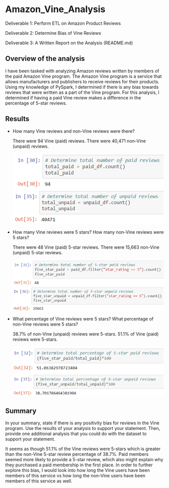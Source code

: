 # Amazon_Vine_Analysis

Deliverable 1: Perform ETL on Amazon Product Reviews

Deliverable 2: Determine Bias of Vine Reviews

Deliverable 3: A Written Report on the Analysis (README.md)


## Overview of the analysis

I have been tasked with analyzing Amazon reviews written by members of the paid Amazon Vine program. The Amazon Vine program is a service that allows manufacturers and publishers to receive reviews for their products. Using my knowledge of PySpark, I determined if there is any bias towards reviews that were written as a part of the Vine program. For this analysis, I determined if having a paid Vine review makes a difference in the percentage of 5-star reviews.


## Results

* How many Vine reviews and non-Vine reviews were there?

  There were 94 Vine (paid) reviews. There were 40,471 non-Vine (unpaid) reviews.

  ![img1](https://github.com/Soniaprogram/Amazon_Vine_Analysis/blob/main/images/1paidnumber.PNG)
  ![img2](https://github.com/Soniaprogram/Amazon_Vine_Analysis/blob/main/images/1unpaidno.PNG)


* How many Vine reviews were 5 stars? How many non-Vine reviews were 5 stars?

  There were 48 Vine (paid) 5-star reviews. There were 15,663 non-Vine (unpaid) 5-star reviews. 

  ![img3](https://github.com/Soniaprogram/Amazon_Vine_Analysis/blob/main/images/2fivestarpaid.PNG)
  ![img4](https://github.com/Soniaprogram/Amazon_Vine_Analysis/blob/main/images/2fivestarunpaid.PNG)

* What percentage of Vine reviews were 5 stars? What percentage of non-Vine reviews were 5 stars?

  38.7% of non-Vine (unpaid) reviews were 5-stars. 51.1% of Vine (paid) reviews were 5-stars. 

  ![img5](https://github.com/Soniaprogram/Amazon_Vine_Analysis/blob/main/images/3fivestarpaidpercent.PNG)
  ![img6](https://github.com/Soniaprogram/Amazon_Vine_Analysis/blob/main/images/3fivestarunpaidpercent.PNG)


## Summary
In your summary, state if there is any positivity bias for reviews in the Vine program. Use the results of your analysis to support your statement. Then, provide one additional analysis that you could do with the dataset to support your statement.

It seems as though 51.1% of the Vine reviews were 5-stars which is greater than the non-Vine 5-star review percentage of 38.7%. Paid members seemed more likely to provide a 5-star review, which also might explain why they purchased a paid membership in the first place. 
In order to further explore this bias, I would look into how long the Vine users have been members of this service vs how long the non-Vine users have been members of this service as well. 
